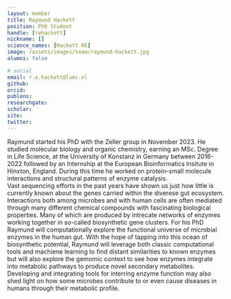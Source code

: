 ```yaml
---
layout: member
title: Raymund Hackett
position: PhD Student
handle: [rehackett]
nickname: []
science_names: [Hackett RE]
image: /assets/images/team/raymund-hackett.jpg
alumni: false

# social
email: r.e.hackett@lumc.nl
github:
orcid:
publons:
researchgate:
scholar:
site:
twitter:
---
```


Raymund started his PhD with the Zeller group in November 2023. He studied molecular biology and organic chemistry, earning an MSc. Degree in Life Science, at the University of Konstanz in Germany between 2016-2022 followed by an Internship at the European Bioinformatics Insitute in Hinxton, England. During this time he worked on protein-small molecule interactions and structural patterns of enzyme catalysis.  
Vast sequencing efforts in the past years have shown us just how little is currently known about the genes carried within the diverese gut ecosystem. Interactions both among microbes and with human cells are often mediated through many different chemical compounds with fascinating biological properties. Many of which are produced by intrecate networks of enzymes working together in so-called biosynthetic gene clusters. For his PhD Raymund will computationally explore the functional universe of microbial enzymes in the human gut. With the hope of tapping into this ocean of biosynthetic potential, Raymund will leverage both classic computational tools and machiene learning to find distant similarities to known enzymes but will also explore the gemomic context to see how enzymes integrate into metabolic pathways to produce novel secondary metabolites. Developing and integrating tools for interring enzyme function may also shed light on how some microbes contribute to or even cause diseases in humans through their metabolic profile.  
